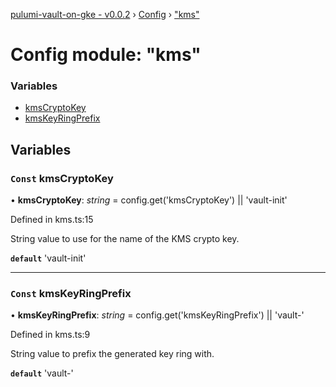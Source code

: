 [pulumi-vault-on-gke - v0.0.2](../../README.md) › [Config](../README.md) › ["kms"](_kms_.md)

# Config module: "kms"

### Variables

* [kmsCryptoKey](_kms_.md#const-kmscryptokey)
* [kmsKeyRingPrefix](_kms_.md#const-kmskeyringprefix)

## Variables

### `Const` kmsCryptoKey

• **kmsCryptoKey**: *string* = config.get('kmsCryptoKey') || 'vault-init'

Defined in kms.ts:15

String value to use for the name of the KMS crypto key.

**`default`** 'vault-init'

___

### `Const` kmsKeyRingPrefix

• **kmsKeyRingPrefix**: *string* = config.get('kmsKeyRingPrefix') || 'vault-'

Defined in kms.ts:9

String value to prefix the generated key ring with.

**`default`** 'vault-'
